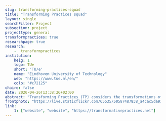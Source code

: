 ```yaml
---
slug: transforming-practices-squad
title: "Transforming Practices squad"
layout: single
searchFilter: Project
subsection: project
projecttype: general
transformpractices: true
researchpage: true
research: 
    -  transformpractices
institution:
    heig: 1
    logo: TUe
    short: 'TU/e'
    name: "Eindhoven University of Technology"
    web: "https://www.tue.nl/en/"
    colo: "#c72125"
chaire: false
date: 2020-04-26T13:38:26+02:00
abstract: "Transforming Practices (TP) considers the transformations of our societies, dealing with major societal issues, local challenges for social resilience, or everyday activities, as well as their interrelations. Envisioning transformative practices, we question through designing the how, who, why and what of design for these major societal issues."
frontphoto: "https://live.staticflickr.com/65535/50587487838_a4cac5da91.jpg"
link:
    1: ["website", "website", "https://transformativepractices.net"]
---
```


